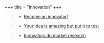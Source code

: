 +++ 
title = "Innovation" 
+++

>- [Become an innovator!](https://hungry-bhaskara-720cf0.netlify.com/post/become-an-innovator/)

>- [Your idea is amazing but put it to test](https://hungry-bhaskara-720cf0.netlify.com/post/your-idea-is-amazing-but-put-it-to-test/)

>- [Innovators do market research](https://hungry-bhaskara-720cf0.netlify.com/post/innovators-do-market-research/)